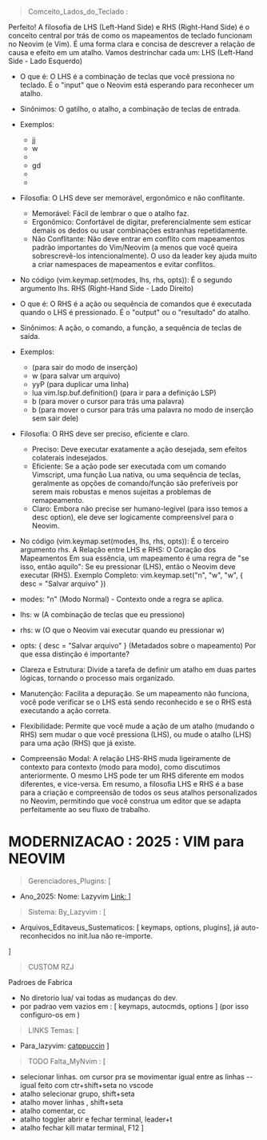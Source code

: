 

> Comceito_Lados_do_Teclado :

Perfeito! A filosofia de LHS (Left-Hand Side) e RHS (Right-Hand Side) é o conceito central por trás de como os mapeamentos de teclado funcionam no Neovim (e Vim). É uma forma clara e concisa de descrever a relação de causa e efeito em um atalho.
Vamos destrinchar cada um:
LHS (Left-Hand Side - Lado Esquerdo)
 * O que é: O LHS é a combinação de teclas que você pressiona no teclado. É o "input" que o Neovim está esperando para reconhecer um atalho.
 * Sinônimos: O gatilho, o atalho, a combinação de teclas de entrada.
 * Exemplos:
   * jj
   * <leader>w
   * <C-s>
   * gd
   * <F1>
   * <S-Left>
 * Filosofia: O LHS deve ser memorável, ergonômico e não conflitante.
   * Memorável: Fácil de lembrar o que o atalho faz.
   * Ergonômico: Confortável de digitar, preferencialmente sem esticar demais os dedos ou usar combinações estranhas repetidamente.
   * Não Conflitante: Não deve entrar em conflito com mapeamentos padrão importantes do Vim/Neovim (a menos que você queira sobrescrevê-los intencionalmente). O uso da leader key ajuda muito a criar namespaces de mapeamentos e evitar conflitos.
 * No código (vim.keymap.set(modes, lhs, rhs, opts)): É o segundo argumento lhs.
RHS (Right-Hand Side - Lado Direito)
 * O que é: O RHS é a ação ou sequência de comandos que é executada quando o LHS é pressionado. É o "output" ou o "resultado" do atalho.
 * Sinônimos: A ação, o comando, a função, a sequência de teclas de saída.
 * Exemplos:
   * <Esc> (para sair do modo de inserção)
   * <cmd>w<CR> (para salvar um arquivo)
   * yyP (para duplicar uma linha)
   * <cmd>lua vim.lsp.buf.definition()<CR> (para ir para a definição LSP)
   * b (para mover o cursor para trás uma palavra)
   * <C-o>b (para mover o cursor para trás uma palavra no modo de inserção sem sair dele)
 * Filosofia: O RHS deve ser preciso, eficiente e claro.
   * Preciso: Deve executar exatamente a ação desejada, sem efeitos colaterais indesejados.
   * Eficiente: Se a ação pode ser executada com um comando Vimscript, uma função Lua nativa, ou uma sequência de teclas, geralmente as opções de comando/função são preferíveis por serem mais robustas e menos sujeitas a problemas de remapeamento.
   * Claro: Embora não precise ser humano-legível (para isso temos a desc option), ele deve ser logicamente compreensível para o Neovim.
 * No código (vim.keymap.set(modes, lhs, rhs, opts)): É o terceiro argumento rhs.
A Relação entre LHS e RHS: O Coração dos Mapeamentos
Em sua essência, um mapeamento é uma regra de "se isso, então aquilo":
Se eu pressionar (LHS), então o Neovim deve executar (RHS).
Exemplo Completo:
vim.keymap.set("n", "<leader>w", "<cmd>w<CR>", { desc = "Salvar arquivo" })

 * modes: "n" (Modo Normal) - Contexto onde a regra se aplica.
 * lhs: <leader>w (A combinação de teclas que eu pressiono)
 * rhs: <cmd>w<CR> (O que o Neovim vai executar quando eu pressionar <leader>w)
 * opts: { desc = "Salvar arquivo" } (Metadados sobre o mapeamento)
Por que essa distinção é importante?
 * Clareza e Estrutura: Divide a tarefa de definir um atalho em duas partes lógicas, tornando o processo mais organizado.
 * Manutenção: Facilita a depuração. Se um mapeamento não funciona, você pode verificar se o LHS está sendo reconhecido e se o RHS está executando a ação correta.
 * Flexibilidade: Permite que você mude a ação de um atalho (mudando o RHS) sem mudar o que você pressiona (LHS), ou mude o atalho (LHS) para uma ação (RHS) que já existe.
 * Compreensão Modal: A relação LHS-RHS muda ligeiramente de contexto para contexto (modo para modo), como discutimos anteriormente. O mesmo LHS pode ter um RHS diferente em modos diferentes, e vice-versa.
Em resumo, a filosofia LHS e RHS é a base para a criação e compreensão de todos os seus atalhos personalizados no Neovim, permitindo que você construa um editor que se adapta perfeitamente ao seu fluxo de trabalho.


# MODERNIZACAO : 2025 : VIM para NEOVIM

> Gerenciadores_Plugins: [
  * Ano_2025: Nome: Lazyvim [Link: ](https://www.lazyvim.org/)
]

> Sistema: 
  By_Lazyvim : [
- Arquivos_Editaveus_Sustematicos: [ keymaps, options, plugins], já auto-reconhecidos no init.lua não re-importe.

]

> CUSTOM RZJ

 Padroes de Fabrica
- No diretorio <custom> lua/ vai todas as mudanças do dev.
- por padrao vem vazios em <config/> : [ keymaps, autocmds, options ] (por isso configuro-os em <custom/>)
 
> LINKS
 Temas: [
  * Para_lazyvim: [catppuccin](https://github.com/catppuccin/nvim)
 ]

> TODO
Falta_MyNvim : [
- selecionar linhas. om cursor pra se movimentar igual entre as linhas -- igual feito com ctr+shift+seta no vscode
- atalho selecionar grupo, shift+seta
- atalho mover linhas , shift+seta
- atalho comentar, <leader>cc
- atalho toggler abrir e fechar terminal, leader+t
- atalho fechar kill matar terminal, F12
]





